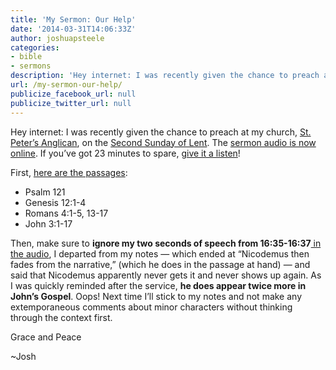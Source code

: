 ```yaml
---
title: 'My Sermon: Our Help'
date: '2014-03-31T14:06:33Z'
author: joshuapsteele
categories:
- bible
- sermons
description: 'Hey internet: I was recently given the chance to preach at my church, St. Peter’s Anglican, on the Second Sunday of Lent. The sermon audio is now online.'
url: /my-sermon-our-help/
publicize_facebook_url: null
publicize_twitter_url: null
---
```

Hey internet: I was recently given the chance to preach at my church, [St. Peter’s Anglican](http://stpetersbhm.org/), on the [Second Sunday of Lent](http://lectionary.library.vanderbilt.edu/texts.php?id=25). The [sermon audio is now online](http://stpetersbhm.org/wp-content/podcast/03-16-14JoshSteele.mp3). If you’ve got 23 minutes to spare, [give it a listen](http://stpetersbhm.org/wp-content/podcast/03-16-14JoshSteele.mp3)!

First, [here are the passages](http://lectionary.library.vanderbilt.edu/texts.php?id=25):

- Psalm 121
- Genesis 12:1-4
- Romans 4:1-5, 13-17
- John 3:1-17

Then, make sure to **ignore my two seconds of speech from 16:35-16:37**[ in the audio](http://stpetersbhm.org/wp-content/podcast/03-16-14JoshSteele.mp3), I departed from my notes — which ended at “Nicodemus then fades from the narrative,” (which he does in the passage at hand) — and said that Nicodemus apparently never gets it and never shows up again. As I was quickly reminded after the service, **he does appear twice more in John’s Gospel**. Oops! Next time I’ll stick to my notes and not make any extemporaneous comments about minor characters without thinking through the context first.

Grace and Peace

~Josh